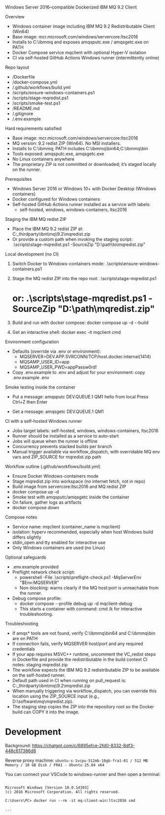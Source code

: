 Windows Server 2016–compatible Dockerized IBM MQ 9.2 Client

Overview
- Windows container image including IBM MQ 9.2 Redistributable Client (Win64)
- Base image: mcr.microsoft.com/windows/servercore:ltsc2016
- Installs to C:\ibmmq and exposes amqsputc.exe / amqsgetc.exe on PATH
- Docker Compose service mqclient with optional Hyper-V isolation
- CI via self-hosted GitHub Actions Windows runner (intermittently online)

Repo layout
- /Dockerfile
- /docker-compose.yml
- /.github/workflows/build.yml
- /scripts/ensure-windows-containers.ps1
- /scripts/stage-mqredist.ps1
- /scripts/smoke-test.ps1
- /README.md
- /.gitignore
- /.env.example

Hard requirements satisfied
- Base image: mcr.microsoft.com/windows/servercore:ltsc2016
- MQ version: 9.2 redist ZIP (Win64). No MSI installers.
- Installs to C:\ibmmq; PATH includes C:\ibmmq\bin64;C:\ibmmq\bin
- Tools exposed: amqsputc.exe, amqsgetc.exe
- No Linux containers anywhere
- The proprietary ZIP is not committed or downloaded; it’s staged locally on the runner.

Prerequisites
- Windows Server 2016 or Windows 10+ with Docker Desktop (Windows containers)
- Docker configured for Windows containers
- Self-hosted GitHub Actions runner installed as a service with labels:
  - self-hosted, windows, windows-containers, ltsc2016

Staging the IBM MQ redist ZIP
- Place the IBM MQ 9.2 redist ZIP at:
  C:\_thirdparty\ibm\mq\9.2\mqredist.zip
- Or provide a custom path when invoking the staging script:
  .\scripts\stage-mqredist.ps1 -SourceZip "D:\path\to\mqredist.zip"

Local development (no CI)
1) Switch Docker to Windows-containers mode:
   .\scripts\ensure-windows-containers.ps1

2) Stage the MQ redist ZIP into the repo root:
   .\scripts\stage-mqredist.ps1
   # or: .\scripts\stage-mqredist.ps1 -SourceZip "D:\path\mqredist.zip"

3) Build and run with docker compose:
   docker compose up -d --build

4) Get an interactive shell:
   docker exec -it mqclient cmd

Environment configuration
- Defaults (override via .env or environment):
  - MQSERVER=DEV.APP.SVRCONN/TCP/host.docker.internal(1414)
  - MQSAMP_USER_ID=app
  - MQSAMP_USER_PWD=appPassw0rd!
- Copy .env.example to .env and adjust for your environment:
  copy .env.example .env

Smoke testing inside the container
- Put a message:
  amqsputc DEV.QUEUE.1 QM1
  hello from local
  Press Ctrl+Z then Enter

- Get a message:
  amqsgetc DEV.QUEUE.1 QM1

CI with a self-hosted Windows runner
- Jobs target labels: self-hosted, windows, windows-containers, ltsc2016
- Runner should be installed as a service to auto-start
- Jobs will queue when the runner is offline
- Concurrency prevents stacked builds per branch
- Manual trigger available via workflow_dispatch, with overridable MQ env vars and ZIP_SOURCE for mqredist.zip path

Workflow outline (.github/workflows/build.yml)
- Ensure Docker Windows-containers mode
- Stage mqredist.zip into workspace (no internet fetch, not in repo)
- Build image from servercore:ltsc2016 and MQ redist ZIP
- docker compose up -d
- Smoke test with amqsputc/amqsgetc inside the container
- On failure, gather logs as artifacts
- docker compose down

Compose notes
- Service name: mqclient (container_name is mqclient)
- isolation: hyperv recommended, especially when host Windows build differs slightly
- stdin_open and tty enabled for interactive use
- Only Windows containers are used (no Linux)

Optional safeguards
- .env.example provided
- Preflight network check script:
  - powershell -File .\scripts\preflight-check.ps1 -MqServerEnv "$Env:MQSERVER"
  - Non-blocking: warns clearly if the MQ host:port is unreachable from the runner.
- Debug compose profile:
  - docker compose --profile debug up -d mqclient-debug
  - This starts a container with command: cmd /k for interactive troubleshooting.

Troubleshooting
- If amqs* tools are not found, verify C:\ibmmq\bin64 and C:\ibmmq\bin are on PATH
- If connection fails, verify MQSERVER host/port and any required credentials
- If your app requires MSVC++ runtime, uncomment the VC_redist steps in Dockerfile and provide the redistributable in the build context
CI notes: staging mqredist.zip
- The workflow expects the IBM MQ 9.2 redistributable ZIP to be available on the self-hosted runner.
- Default path used in CI when running on pull_request is:
  C:\_thirdparty\ibm\mq\9.2\mqredist.zip
- When manually triggering via workflow_dispatch, you can override this location using the ZIP_SOURCE input (e.g., D:\software\mq\mqredist.zip).
- The staging step copies the ZIP into the repository root so the Docker build can COPY it into the image.


# Development

Background: https://chatgpt.com/c/6895efce-2fd0-8332-8df3-448c617386d6

Reverse proxy machine: `ubuntu-s-1vcpu-512mb-10gb-fra1-01 / 512 MB Memory / 10 GB Disk / FRA1 - Ubuntu 25.04 x64`

You can connect your VSCode to windows-runner and then open a terminal:
```

Microsoft Windows [Version 10.0.14393]
(c) 2016 Microsoft Corporation. All rights reserved.

C:\Users\PC> docker run --rm -it mq-client-win:ltsc2016 cmd

...
```